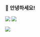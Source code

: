 ### 👋 **안녕하세요!**

<p>
  <a href="https://jupiterwind.github.io/" target="_blank">
<img src="https://img.shields.io/badge/About Me-F7DF1E?style=for-the-badge&logo=Kong&logoColor=black"></a>
   <a href="https://jupiterwind.tistory.com/" target="_blank">
  <img src="https://img.shields.io/badge/BLOG-white?style=for-the-badge&logo=Buy Me A Coffee&logoColor=black"></a>
</p>

<img src="https://img.shields.io/badge/JAVASCRIPT-F7DF1E?style=flat-square&logo=JavaScript&logoColor=black">


<!--
**JupiterWind/JupiterWind** is a ✨ _special_ ✨ repository because its `README.md` (this file) appears on your GitHub profile.

Here are some ideas to get you started:

- 🔭 I’m currently working on ...
- 🌱 I’m currently learning ...
- 👯 I’m looking to collaborate on ...
- 🤔 I’m looking for help with ...
- 💬 Ask me about ...
- 📫 How to reach me: ...
- 😄 Pronouns: ...
- ⚡ Fun fact: ...
-->

